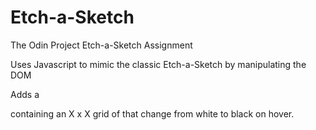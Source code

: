 # Etch-a-Sketch
The Odin Project Etch-a-Sketch Assignment

Uses Javascript to mimic the classic Etch-a-Sketch by manipulating the DOM

Adds a <div> containing an X x X grid of <divs> that change from white to black on hover.
